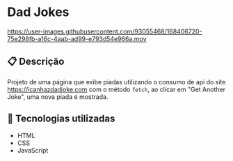 # Dad Jokes

<https://user-images.githubusercontent.com/93055468/168406720-75e298fb-a16c-4aab-ad99-e793d54e966a.mov>

## 📋 Descrição

Projeto de uma página que exibe piadas utilizando o consumo de api do site <https://icanhazdadjoke.com> com o método `fetch`, ao clicar em "Get Another Joke", uma nova piada é mostrada.

## 🚀 Tecnologias utilizadas

- HTML
- CSS
- JavaScript
